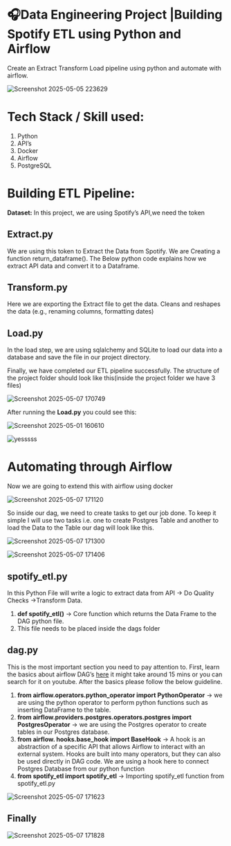 # 🎧Data Engineering Project |Building Spotify ETL using Python and Airflow

Create an Extract Transform Load pipeline using python and automate with airflow.

![Screenshot 2025-05-05 223629](https://github.com/user-attachments/assets/2da73bdb-45d0-4117-b866-d467b9700e05)


# Tech Stack / Skill used:

1.  Python
2.  API’s
3.  Docker
4.  Airflow
5.  PostgreSQL


# Building ETL Pipeline:

**Dataset:** In this project, we are using Spotify’s API,we need the token

## Extract.py

We are using this token to Extract the Data from Spotify. We are Creating a function return_dataframe(). The Below python code explains how we extract API data and convert it to a Dataframe.

## Transform.py

Here we are exporting the Extract file to get the data.
Cleans and reshapes the data (e.g., renaming columns, formatting dates)

## Load.py

In the load step, we are using sqlalchemy and SQLite to load our data into a database and save the file in our project directory.

Finally, we have completed our ETL pipeline successfully. The structure of the project folder should look like this(inside the project folder we have 3 files)

![Screenshot 2025-05-07 170749](https://github.com/user-attachments/assets/bced09af-6caa-4c0b-b684-642790fc032b)

After running the  **Load.py**  you could see this: 

![Screenshot 2025-05-01 160610](https://github.com/user-attachments/assets/0309da12-6d91-4469-95da-352f77825266)

![yesssss](https://github.com/user-attachments/assets/8cc86ccf-6eb6-4e8e-95d5-7e0f2c44fe4d)

# Automating through Airflow

Now we are going to extend this with airflow using docker

![Screenshot 2025-05-07 171120](https://github.com/user-attachments/assets/36c72d3f-fb08-443c-9b38-79a730f1f9a6)

So inside our dag, we need to create tasks to get our job done. To keep it simple I will use two tasks i.e. one to create Postgres Table and another to load the Data to the Table our dag will look like this.

![Screenshot 2025-05-07 171300](https://github.com/user-attachments/assets/58b34dbe-7320-453d-954c-eee009b2d40d)

![Screenshot 2025-05-07 171406](https://github.com/user-attachments/assets/1e321030-edb5-49ac-b124-24715cf4966d)

## spotify_etl.py

In this Python File will write a logic to extract data from API → Do Quality Checks →Transform Data.

1.  **def spotify_etl()**  → Core function which returns the Data Frame to the DAG python file.
2.  This file needs to be placed inside the dags folder

## dag.py

This is the most important section you need to pay attention to. First, learn the basics about airflow DAG’s  [here](https://airflow.apache.org/docs/apache-airflow/stable/core-concepts/dags.html)  it might take around 15 mins or you can search for it on youtube. After the basics please follow the below guideline.

1.  **from airflow.operators.python_operator import PythonOperator**  → we are using the python operator to perform python functions such as inserting DataFrame to the table.
2.  **from airflow.providers.postgres.operators.postgres import PostgresOperator**  → we are using the Postgres operator to create tables in our Postgres database.
3.  **from airflow. hooks.base_hook import BaseHook**  → A hook is an abstraction of a specific API that allows Airflow to interact with an external system. Hooks are built into many operators, but they can also be used directly in DAG code. We are using a hook here to connect Postgres Database from our python function
4.  **from spotify_etl import spotify_etl**  → Importing spotify_etl function from spotify_etl.py

![Screenshot 2025-05-07 171623](https://github.com/user-attachments/assets/b3bb5d4c-8c90-410a-8ba8-4721aec0c00a)


## Finally

![Screenshot 2025-05-07 171828](https://github.com/user-attachments/assets/dfb65dd9-be6c-4018-a872-c3c9781266ce)






